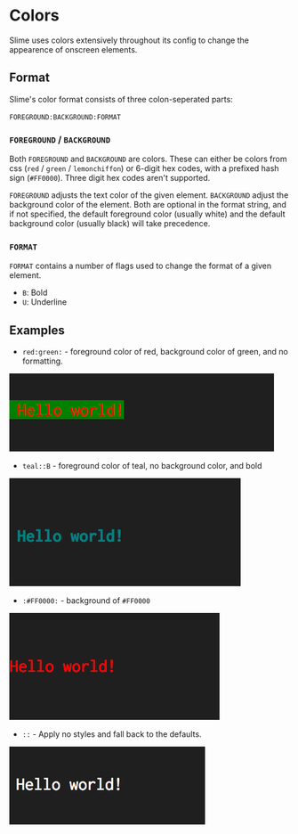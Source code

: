 # Colors

Slime uses colors extensively throughout its config to change the appearence of onscreen elements.

## Format

Slime's color format consists of three colon-seperated parts:

`FOREGROUND:BACKGROUND:FORMAT`

### `FOREGROUND` / `BACKGROUND`

Both `FOREGROUND` and `BACKGROUND` are colors. These can either be colors from css (`red` / `green`
/ `lemonchiffon`) or 6-digit hex codes, with a prefixed hash sign (`#FF0000`). Three digit hex codes
aren't supported.

`FOREGROUND` adjusts the text color of the given element. `BACKGROUND` adjust the background color
of the element. Both are optional in the format string, and if not specified, the default foreground
color (usually white) and the default background color (usually black) will take precedence.

### `FORMAT`

`FORMAT` contains a number of flags used to change the format of a given element.

- `B`: Bold
- `U`: Underline

## Examples

- `red:green:` - foreground color of red, background color of green, and no formatting.

![gifs/Colors.A.png](gifs/Colors.A.png)

- `teal::B` - foreground color of teal, no background color, and bold 

![gifs/Colors.B.png](gifs/Colors.B.png)

- `:#FF0000:` - background of `#FF0000`

![gifs/Colors.C.png](gifs/Colors.C.png)

- `::` - Apply no styles and fall back to the defaults.

![gifs/Colors.D.png](gifs/Colors.D.png)
